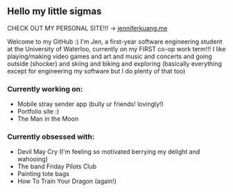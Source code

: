## Hello my little sigmas

CHECK OUT MY PERSONAL SITE!!! -> [jenniferkuang.me](https://www.jenniferkuang.me/)

Welcome to my GitHub :)
I'm Jen, a first-year software engineering student at the University of Waterloo, currently on my FIRST co-op work term!!! I like playing/making video games and art and music and concerts and going outside (shocker) and skiing and biking and exploring (basically everything except for engineering my software but I do plenty of that too)

### Currently working on:
- Mobile stray sender app (bully ur friends! lovingly!)
- Portfolio site :)
- The Man in the Moon

### Currently obsessed with:
- Devil May Cry (I'm feeling so motivated berrying my delight and wahooing)
- The band Friday Pilots Club
- Painting tote bags
- How To Train Your Dragon (again!)
